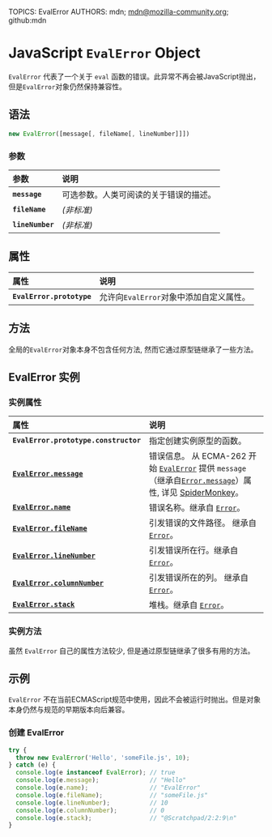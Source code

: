 TOPICS: EvalError
AUTHORS: mdn; mdn@mozilla-community.org; github:mdn

# JavaScript `EvalError` Object

`EvalError` 代表了一个关于 `eval` 函数的错误。此异常不再会被JavaScript抛出，但是`EvalError`对象仍然保持兼容性。

## 语法

```JavaScript
new EvalError([message[, fileName[, lineNumber]]])
```

### 参数

| 参数 | 说明 |
| :-- | :-- |
|**`message`**|可选参数。人类可阅读的关于错误的描述。|
|**`fileName`**|*(非标准)*|可选参数。代码中导致异常的文件的文件名。|
|**`lineNumber`**|*(非标准)*|可选参数。代码中导致异常的代码的行号。|

## 属性

| 属性 | 说明 |
| :-- | :-- |
|**`EvalError.prototype`**|允许向`EvalError`对象中添加自定义属性。|

## 方法

全局的`EvalError`对象本身不包含任何方法, 然而它通过原型链继承了一些方法。

## EvalError 实例

### 实例属性

| 属性 | 说明 |
| :-- | :-- |
|**`EvalError.prototype.constructor`**|指定创建实例原型的函数。|
|**[`EvalError.message`](/zh-hans/webfrontend/EvalError.message)**|错误信息。 从 ECMA-262 开始 [`EvalError`](/zh-hans/webfrontend/EvalError) 提供 `message` （继承自[`Error.message`](/zh-hans/webfrontend/Error..message)）属性, 详见 [SpiderMonkey](https://developer.mozilla.org/en-US/docs/Mozilla/Projects/SpiderMonkey)。|
|**[`EvalError.name`](/zh-hans/webfrontend/EvalError.name)**|错误名称。继承自 [`Error`](/zh-hans/webfronted/Error)。|
|**[`EvalError.fileName`](/zh-hans/webfrontend/EvalError.fileName)**|引发错误的文件路径。 继承自 [`Error`](/zh-hans/webfronted/Error)。|
|**[`EvalError.lineNumber`](/zh-hans/webfrontend/EvalError.lineNumber)**|引发错误所在行。继承自 [`Error`](/zh-hans/webfronted/Error)。|
|**[`EvalError.columnNumber`](/zh-hans/webfrontend/EvalError.columnNumber)**|引发错误所在的列。 继承自 [`Error`](/zh-hans/webfronted/Error)。|
|**[`EvalError.stack`](/zh-hans/webfrontend/EvalError.stack)**|堆栈。继承自 [`Error`](/zh-hans/webfronted/Error)。|

### 实例方法

虽然 `EvalError` 自己的属性方法较少, 但是通过原型链继承了很多有用的方法。

## 示例

`EvalError` 不在当前ECMAScript规范中使用，因此不会被运行时抛出。但是对象本身仍然与规范的早期版本向后兼容。

### 创建 EvalError

```JavaScript
try {
  throw new EvalError('Hello', 'someFile.js', 10);
} catch (e) {
  console.log(e instanceof EvalError); // true
  console.log(e.message);              // "Hello"
  console.log(e.name);                 // "EvalError"
  console.log(e.fileName);             // "someFile.js"
  console.log(e.lineNumber);           // 10
  console.log(e.columnNumber);         // 0
  console.log(e.stack);                // "@Scratchpad/2:2:9\n"
}
```
